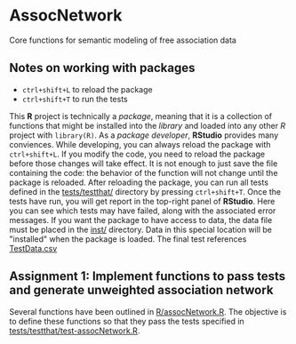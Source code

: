 # AssocNetwork
Core functions for semantic modeling of free association data

## Notes on working with packages
- `ctrl+shift+L` to reload the package
- `ctrl+shift+T` to run the tests

This **R** project is technically a *package*, meaning that it is a collection of functions that might be installed into the *library* and loaded into any other *R* project with `library(R)`.
As a *package developer*, **RStudio** provides many conviences.
While developing, you can always reload the package with `ctrl+shift+L`.
If you modify the code, you need to reload the package before those changes will take effect.
It is not enough to just save the file containing the code: the behavior of the function will not change until the package is reloaded.
After reloading the package, you can run all tests defined in the [tests/testthat/](tests/testthat) directory by pressing `ctrl+shift+T`.
Once the tests have run, you will get report in the top-right panel of **RStudio**.
Here you can see which tests may have failed, along with the associated error messages.
If you want the package to have access to data, the data file must be placed in the [inst/](inst/) directory.
Data in this special location will be "installed" when the package is loaded.
The final test references [TestData.csv](inst/TestData.csv)

## Assignment 1: Implement functions to pass tests and generate unweighted association network
Several functions have been outlined in [R/assocNetwork.R](R/assocNetwork.R).
The objective is to define these functions so that they pass the tests specified in [tests/testthat/test-assocNetwork.R](tests/testthat/test-assocNetwork.R).
